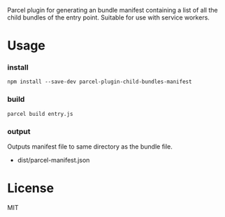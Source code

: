 Parcel plugin for generating an bundle manifest containing a list of all the child bundles of the entry point. 
Suitable for use with service workers.

Usage
=======

### install

```
npm install --save-dev parcel-plugin-child-bundles-manifest
```

### build

```
parcel build entry.js
```

### output

Outputs manifest file to same directory as the bundle file.

- dist/parcel-manifest.json

License
========

MIT
